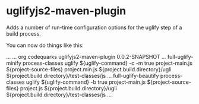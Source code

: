 uglifyjs2-maven-plugin
======================

Adds a number of run-time configuration options for the uglify step of a build process.

You can now do things like this:

<build>
	...
	<plugins>
		...
		<plugin>
			<groupId>org.codequarks</groupId>
			<artifactId>uglifyjs2-maven-plugin</artifactId>
			<version>0.0.2-SNAPSHOT</version>
			<executions>
			  ...
				<execution>
					<id>full-uglify-minify</id>
					<phase>process-classes</phase>
					<goals>
						<goal>uglify</goal>
					</goals>
					<configuration>
						<command>${uglify-command}</command>
						<options>-c -m</options>
						<merge>true</merge>
						<mainFileName>project-main.js</mainFileName>
						<sourceFiles>${project-source-files}</sourceFiles>
						<outputFileName>project.min.js</outputFileName>
						<jsSourceDir>${project.build.directory}/ugli</jsSourceDir>
						<jsOutputDir>${project.build.directory}/test-classes/js</jsOutputDir>
					</configuration>
				</execution>
				...
				<execution>
					<id>full-uglify-beautify</id>
					<phase>process-classes</phase>
					<goals>
						<goal>uglify</goal>
					</goals>
					<configuration>
						<command>${uglify-command}</command>
						<options>-b</options>
						<merge>true</merge>
						<mainFileName>project-main.js</mainFileName>
						<sourceFiles>${project-source-files}</sourceFiles>
						<outputFileName>project.js</outputFileName>
						<jsSourceDir>${project.build.directory}/ugli</jsSourceDir>
						<jsOutputDir>${project.build.directory}/test-classes/js</jsOutputDir>
					</configuration>
				</execution>
				...

